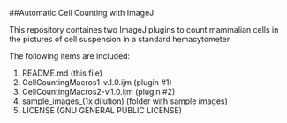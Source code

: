 ##Automatic Cell Counting with ImageJ

This repository containes two ImageJ plugins to count mammalian cells in the pictures of cell suspension in a standard hemacytometer.

The following items are included:

1. README.md                      (this file)
2. CellCountingMacros1-v.1.0.ijm  (plugin #1)
3. CellCountingMacros2-v.1.0.ijm  (plugin #2)
4. sample_images_(1x dilution)    (folder with sample images)
5. LICENSE                        (GNU GENERAL PUBLIC LICENSE) 
